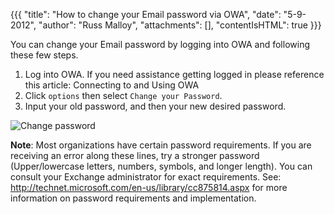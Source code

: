 {{{
  "title": "How to change your Email password via OWA",
  "date": "5-9-2012",
  "author": "Russ Malloy",
  "attachments": [],
  "contentIsHTML": true
}}}

<p>You can change your Email password by logging into OWA and following these few steps.</p>
<ol>
  <li>Log into OWA. If you need assistance getting logged in please reference this article: Connecting to and Using OWA </li>
  <li>Click <code>options</code> then select <code>Change your Password</code>.</li>
  <li>Input your old password, and then your new desired password.</li>
</ol>
<p><img src="https://t3n.zendesk.com/attachments/token/ncudavqnaydfp8j/?name=ChangePW.png" alt="Change password" />
</p>
<p><strong>Note</strong>: Most organizations have certain password requirements. If you are receiving an error along these lines, try a stronger password (Upper/lowercase letters, numbers, symbols, and longer length). You can consult your Exchange administrator
  for exact requirements. See: <a href="http://technet.microsoft.com/en-us/library/cc875814.aspx">http://technet.microsoft.com/en-us/library/cc875814.aspx</a> for more information on password requirements and implementation.</p>
